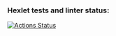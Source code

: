 ### Hexlet tests and linter status:
[![Actions Status](https://github.com/SashaTolkodubova/frontend-project-11/actions/workflows/hexlet-check.yml/badge.svg)](https://github.com/SashaTolkodubova/frontend-project-11/actions)